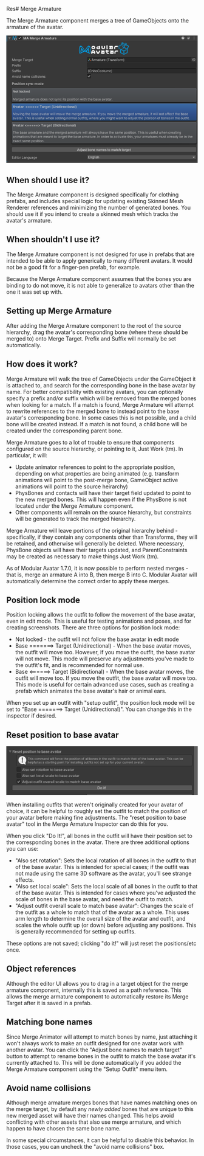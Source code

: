 ﻿Res# Merge Armature

The Merge Armature component merges a tree of GameObjects onto the armature of the avatar.

![Merge Armature](merge-armature.png)

## When should I use it?

The Merge Armature component is designed specifically for clothing prefabs, and includes special logic for updating existing Skinned Mesh Renderer references and minimizing the number of generated bones. You should use it if you intend to create a skinned mesh which tracks the avatar's armature.

## When shouldn't I use it?

The Merge Armature component is not designed for use in prefabs that are intended to be able to apply generically to many different avatars. It would not be a good fit for a finger-pen prefab, for example.

Because the Merge Armature component assumes that the bones you are binding to do not move, it is not able to generalize to avatars other than the one it was set up with.

## Setting up Merge Armature

After adding the Merge Armature component to the root of the source hierarchy, drag the avatar's corresponding bone (where these should be merged to) onto Merge Target. Prefix and Suffix will normally be set automatically.

## How does it work?

Merge Armature will walk the tree of GameObjects under the GameObject it is attached to, and search for the corresponding bone in the base avatar by name. For better compatibility with existing avatars, you can optionally specify a prefix and/or suffix which will be removed from the merged bones when looking for a match.
If a match is found, Merge Armature will attempt to rewrite references to the merged bone to instead point to the base avatar's corresponding bone. In some cases this is not possible, and a child bone will be created instead.
If a match is not found, a child bone will be created under the corresponding parent bone.

Merge Armature goes to a lot of trouble to ensure that components configured on the source hierarchy, or pointing to it, Just Work (tm). In particular, it will:
* Update animator references to point to the appropriate position, depending on what properties are being animated (e.g. transform animations will point to the post-merge bone, GameObject active animations will point to the source heirarchy)
* PhysBones and contacts will have their target field updated to point to the new merged bones. This will happen even if the PhysBone is not located under the Merge Armature component.
* Other components will remain on the source hierarchy, but constraints will be generated to track the merged hierarchy.

Merge Armature will leave portions of the original hierarchy behind - specifically, if they contain any components other than Transforms, they will be retained, and otherwise will generally be deleted.
Where necessary, PhysBone objects will have their targets updated, and ParentConstraints may be created as necessary to make things Just Work (tm).

As of Modular Avatar 1.7.0, it is now possible to perform nested merges - that is, merge an armature A into B, then 
merge B into C. Modular Avatar will automatically determine the correct order to apply these merges.

## Position lock mode

Position locking allows the outfit to follow the movement of the base avatar, even in edit mode. This is useful for
testing animations and poses, and for creating screenshots. There are three options for position lock mode:

* Not locked - the outfit will not follow the base avatar in edit mode
* Base =======> Target (Unidirectional) - When the base avatar moves, the outfit will move too. However, if you move the
outfit, the base avatar will not move. This mode will preserve any adjustments you've made to the outfit's fit, and is
recommended for normal use.
* Base <======> Target (Bidirectional) - When the base avatar moves, the outfit will move too. If you move the outfit,
the base avatar will move too. This mode is useful for certain advanced use cases, such as creating a prefab which
animates the base avatar's hair or animal ears.

When you set up an outfit with "setup outfit", the position lock mode will be set to "Base =======> Target
(Unidirectional)". You can change this in the inspector if desired.

## Reset position to base avatar

![Reset position to base avatar](merge-armature-reset-position.png)

When installing outfits that weren't originally created for your avatar of choice, it can be helpful to roughly set the
outfit to match the position of your avatar before making fine adjustments. The "reset position to base avatar" tool in
the Merge Armature Inspector can do this for you.

When you click "Do It!", all bones in the outfit will have their position set to the corresponding bones in the avatar.
There are three additional options you can use:

* "Also set rotation": Sets the local rotation of all bones in the outfit to that of the base avatar. This is intended
  for special cases; if the outfit was not made using the same 3D software as the avatar, you'll see strange effects.
* "Also set local scale": Sets the local scale of all bones in the outfit to that of the base avatar. This is intended
  for cases where you've adjusted the scale of bones in the base avatar, and need the outfit to match.
* "Adjust outfit overall scale to match base avatar": Changes the scale of the outfit as a whole to match that of the
  avatar as a whole. This uses arm length to determine the overall size of the avatar and outfit, and scales the whole
  outfit up (or down) before adjusting any positions. This is generally recommended for setting up outfits.

These options are not saved; clicking "do it!" will just reset the positions/etc once.

## Object references

Although the editor UI allows you to drag in a target object for the merge armature component, internally this is saved as a path reference.
This allows the merge armature component to automatically restore its Merge Target after it is saved in a prefab.

## Matching bone names

Since Merge Animator will attempt to match bones by name, just attaching it won't always work to make an outfit designed for one avatar work with another avatar.
You can click the "Adjust bone names to match target" button to attempt to rename bones in the outfit to match the base avatar it's currently attached to.
This will be done automatically if you added the Merge Armature component using the "Setup Outfit" menu item.

## Avoid name collisions

Although merge armature merges bones that have names matching ones on the merge target, by default any _newly added_
bones that are unique to this new merged asset will have their names changed. This helps avoid conflicting with other
assets that also use merge armature, and which happen to have chosen the same bone name.

In some special circumstances, it can be helpful to disable this behavior. In those cases, you can uncheck the "avoid 
name collisions" box.